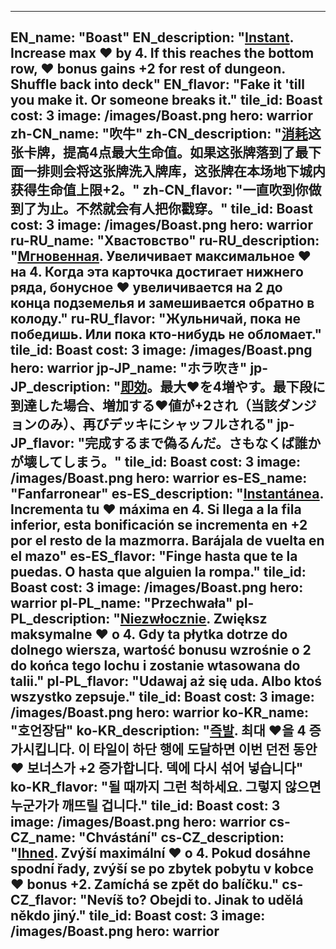 ---

EN_name: "Boast"
EN_description: "<u><u>Instant</u></u>. Increase max ❤️ by 4. If this reaches the bottom row, ❤️ bonus gains +2 for rest of dungeon. Shuffle back into deck"
EN_flavor: "Fake it 'till you make it. Or someone breaks it."
tile_id: Boast
cost: 3
image: /images/Boast.png
hero: warrior
zh-CN_name: "吹牛"
zh-CN_description: "<u>消耗</u>这张卡牌，提高4点最大生命值。如果这张牌落到了最下面一排则会将这张牌洗入牌库，这张牌在本场地下城内获得生命值上限+2。"
zh-CN_flavor: "一直吹到你做到了为止。不然就会有人把你戳穿。"
tile_id: Boast
cost: 3
image: /images/Boast.png
hero: warrior
ru-RU_name: "Хвастовство"
ru-RU_description: "<u><u>Мгновенная</u></u>. Увеличивает максимальное ❤️ на 4. Когда эта карточка достигает нижнего ряда, бонусное ❤️ увеличивается на 2 до конца подземелья и замешивается обратно в колоду."
ru-RU_flavor: "Жульничай, пока не победишь. Или пока кто-нибудь не обломает."
tile_id: Boast
cost: 3
image: /images/Boast.png
hero: warrior
jp-JP_name: "ホラ吹き"
jp-JP_description: "<u><u>即効</u></u>。最大❤️を4増やす。最下段に到達した場合、増加する❤️値が+2され（当該ダンジョンのみ）、再びデッキにシャッフルされる"
jp-JP_flavor: "完成するまで偽るんだ。さもなくば誰かが壊してしまう。"
tile_id: Boast
cost: 3
image: /images/Boast.png
hero: warrior
es-ES_name: "Fanfarronear"
es-ES_description: "<u><u>Instantánea</u></u>. Incrementa tu ❤️ máxima en 4. Si llega a la fila inferior, esta bonificación se incrementa en +2 por el resto de la mazmorra. Barájala de vuelta en el mazo"
es-ES_flavor: "Finge hasta que te la puedas. O hasta que alguien la rompa."
tile_id: Boast
cost: 3
image: /images/Boast.png
hero: warrior
pl-PL_name: "Przechwała"
pl-PL_description: "<u><u>Niezwłocznie</u></u>. Zwiększ maksymalne ❤️ o 4. Gdy ta płytka dotrze do dolnego wiersza, wartość bonusu wzrośnie o 2 do końca tego lochu i zostanie wtasowana do talii."
pl-PL_flavor: "Udawaj aż się uda. Albo ktoś wszystko zepsuje."
tile_id: Boast
cost: 3
image: /images/Boast.png
hero: warrior
ko-KR_name: "호언장담"
ko-KR_description: "<u><u>즉발</u></u>. 최대 ❤️을 4 증가시킵니다. 이 타일이 하단 행에 도달하면 이번 던전 동안 ❤️ 보너스가 +2 증가합니다. 덱에 다시 섞어 넣습니다"
ko-KR_flavor: "될 때까지 그런 척하세요. 그렇지 않으면 누군가가 깨뜨릴 겁니다."
tile_id: Boast
cost: 3
image: /images/Boast.png
hero: warrior
cs-CZ_name: "Chvástání"
cs-CZ_description: "<u><u>Ihned</u></u>. Zvýší maximální ❤️ o 4. Pokud dosáhne spodní řady, zvýší se po zbytek pobytu v kobce ❤️ bonus +2. Zamíchá se zpět do balíčku."
cs-CZ_flavor: "Nevíš to? Obejdi to. Jinak to udělá někdo jiný."
tile_id: Boast
cost: 3
image: /images/Boast.png
hero: warrior
---